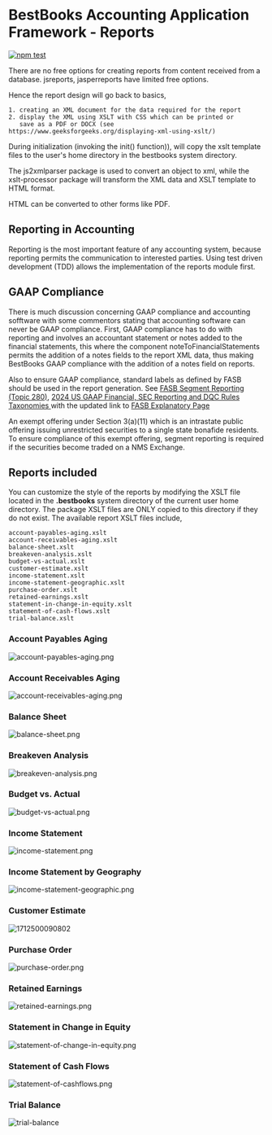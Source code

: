 # BestBooks Accounting Application Framework - Reports

[![npm test](https://github.com/pingleware/bestbooks-reports/actions/workflows/npm-test.yml/badge.svg)](https://github.com/pingleware/bestbooks-reports/actions/workflows/npm-test.yml)

There are no free options for creating reports from content received from a database. jsreports, jasperreports have limited free options.

Hence the report design will go back to basics,

    1. creating an XML document for the data required for the report
    2. display the XML using XSLT with CSS which can be printed or
       save as a PDF or DOCX (see https://www.geeksforgeeks.org/displaying-xml-using-xslt/)

During initialization (invoking the init() function)), will copy the xslt template files to the user's home directory in the bestbooks system directory.

The js2xmlparser package is used to convert an object to xml, while the xslt-processor package will transform the XML data and XSLT template to HTML format.

HTML can be converted to other forms like PDF.

## Reporting in Accounting

Reporting is the most important feature of any accounting system, because reporting permits the communication to interested parties. Using test driven development (TDD) allows the implementation of the reports module first.

## GAAP Compliance

There is much discussion concerning GAAP compliance and accounting sofftware with some commentors stating that accounting software can never be GAAP compliance. First, GAAP compliance has to do with reporting and involves an accountant statement or notes added to the financial statements, this where the component noteToFinancialStatements permits the addition of a notes fields to the report XML data, thus making BestBooks GAAP compliance with the addition of a notes field on reports.

Also to ensure GAAP compliance, standard labels as defined by FASB should be used in the report generation. See [FASB Segment Reporting (Topic 280)](https://www.fasb.org/page/ShowPdf?path=ASU%202023-07.pdf),  [2024 US GAAP Financial, SEC Reporting and DQC Rules Taxonomies ](https://xbrl.us/xbrl-taxonomy/2024-us-gaap/)with the updated link to [FASB Explanatory Page ](https://fasb.org/projects/fasb-taxonomies)

An exempt offering under Section 3(a)(11) which is an intrastate public offering issuing unrestricted securities to a single state bonafide residents. To ensure compliance of this exempt offering, segment reporting is required if the securities become traded on a NMS Exchange.

## Reports included

You can customize the style of the reports by modifying the XSLT file located in the **.bestbooks** system directory of the current user home directory. The package XSLT files are ONLY copied to this directory if they do not exist. The available report XSLT files include,

```
account-payables-aging.xslt
account-receivables-aging.xslt
balance-sheet.xslt
breakeven-analysis.xslt
budget-vs-actual.xslt
customer-estimate.xslt
income-statement.xslt
income-statement-geographic.xslt
purchase-order.xslt
retained-earnings.xslt
statement-in-change-in-equity.xslt
statement-of-cash-flows.xslt
trial-balance.xslt
```

### Account Payables Aging

![account-payables-aging.png](https://github.com/pingleware/bestbooks-reports/blob/master/image/README/account-payables-aging.png)

### Account Receivables Aging

![account-receivables-aging.png](https://github.com/pingleware/bestbooks-reports/blob/master/image/README/account-receivables-aging.png)

### Balance Sheet

![balance-sheet.png](https://github.com/pingleware/bestbooks-reports/blob/master/image/README/balance-sheet.png)

### Breakeven Analysis

![breakeven-analysis.png](https://github.com/pingleware/bestbooks-reports/blob/master/image/README/breakeven-analysis.png)

### Budget vs. Actual

![budget-vs-actual.png](https://github.com/pingleware/bestbooks-reports/blob/master/image/README/budget-vs-actual.png)

### Income Statement

![income-statement.png](https://github.com/pingleware/bestbooks-reports/blob/master/image/README/income-statement.png)

### Income Statement by Geography

![income-statement-geographic.png](https://github.com/pingleware/bestbooks-reports/blob/master/image/README/income-statement-geographic.png)

### Customer Estimate

![1712500090802](https://github.com/pingleware/bestbooks-reports/blob/master/image/README/1712500090802.png)

### Purchase Order

![purchase-order.png](https://github.com/pingleware/bestbooks-reports/blob/master/image/README/purchase-order.png)

### Retained Earnings

![retained-earnings.png](https://github.com/pingleware/bestbooks-reports/blob/master/image/README/retained-earnings.png)


### Statement in Change in Equity

![statement-of-change-in-equity.png](https://github.com/pingleware/bestbooks-reports/blob/master/image/README/statement-of-change-in-equity.png)

### Statement of Cash Flows

![statement-of-cashflows.png](https://github.com/pingleware/bestbooks-reports/blob/master/image/README/statement-of-cashflows.png)

### Trial Balance

![trial-balance](https://github.com/pingleware/bestbooks-reports/blob/master/image/README/trial-balance.png)

